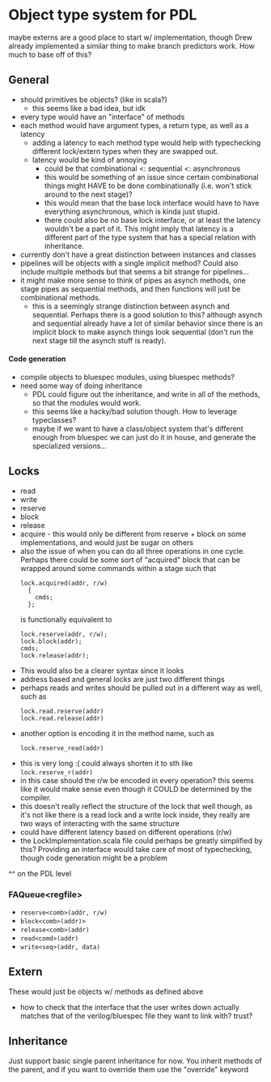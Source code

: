 # Object type system for PDL

maybe externs are a good place to start w/ implementation, though Drew already
implemented a similar thing to make branch predictors work. How much to base off
of this?

## General
 - should primitives be objects? (like in scala?)
   + this seems like a bad idea, but idk
 - every type would have an "interface" of methods
 - each method would have argument types, a return type, as well as a latency
	 * adding a latency to each method type would help with typechecking
       different lock/extern types when they are swapped out.
	 * latency would be kind of annoying
		 - could be that combinational <: sequential <: asynchronous
		 - this would be something of an issue since certain combinational
           things might HAVE to be done combinationally (i.e. won't stick around
           to the next stage)? 
		 - this would mean that the base lock interface would have to have
           everything asynchronous, which is kinda just stupid.
		 - there could also be no base lock interface, or at least the latency
           wouldn't be a part of it. This might imply that latency is a
           different part of the type system that has a special relation with
           inheritance.
 - currently don't have a great distinction between instances and classes
 - pipelines will be objects with a single implicit method? Could also include
   multiple methods but that seems a bit strange for pipelines...
 - it might make more sense to think of pipes as asynch methods, one stage pipes
   as sequential methods, and then functions will just be combinational
   methods.
    + this is a seemingly strange distinction between asynch and
      sequential. Perhaps there is a good solution to this? although asynch and
      sequential already have a lot of similar behavior since there is an
      implicit block to make asynch things look sequential (don't run the next
      stage till the asynch stuff is ready).

#### Code generation
 - compile objects to bluespec modules, using bluespec methods?
 - need some way of doing inheritance
   * PDL could figure out the inheritance, and write in all of the methods, so
     that the modules would work.
   * this seems like a hacky/bad solution though. How to leverage typeclasses?
   * maybe if we want to have a class/object system that's different enough from
     bluespec we can just do it in house, and generate the specialized
     versions...
 
## Locks
 - read
 - write
 - reserve
 - block
 - release
 - acquire - this would only be different from reserve + block on some
   implementations, and would just be sugar on others
 - also the issue of when you can do all three operations in one cycle. Perhaps
   there could be some sort of "acquired" block that can be wrapped around some
   commands within a stage such that
   ```
   lock.acquired(addr, r/w)
     {
	   cmds;
     };
   ```
   is functionally equivalent to
   ```
   lock.reserve(addr, r/w);
   lock.block(addr);
   cmds;
   lock.release(addr);
   ```
 - This would also be a clearer syntax since it looks
 - address based and general locks are just two different things
 - perhaps reads and writes should be pulled out in a different way as well,
   such as
   ```
   lock.read.reserve(addr)
   lock.read.release(addr)
   ```
 - another option is encoding it in the method name, such as
   ```
   lock.reserve_read(addr)
   ```
 - this is very long :( could always shorten it to sth like `lock.reserve_r(addr)`
 - in this case should the r/w be encoded in every operation? this seems like it
   would make sense even though it COULD be determined by the compiler.
 - this doesn't really reflect the structure of the lock that well though, as
   it's not like there is a read lock and a write lock inside, they really are
   two ways of interacting with the same structure
 - could have different latency based on different operations (r/w)
 - the LockImplementation.scala file could perhaps be greatly simplified by
   this? Providing an interface would take care of most of typechecking, though
   code generation might be a problem
 
 ^^ on the PDL level
   
### FAQueue&lt;regfile&gt;
 - `reserve<comb>(addr, r/w)`
 - `block<comb>(addr)>`
 - `release<comb>(addr)`
 - `read<comd>(addr)`
 - `write<seq>(addr, data)`
 
## Extern
These would just be objects w/ methods as defined above 

 + how to check that the interface that the user writes down actually matches
   that of the verilog/bluespec file they want to link with? trust?

## Inheritance
Just support basic single parent inheritance for now.
You inherit methods of the parent, and if you want to override them use the
"override" keyword

